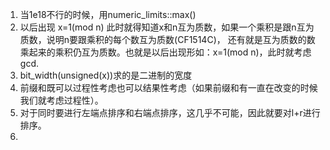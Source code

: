 1. 当1e18不行的时候，用numeric_limits<int>::max()
2. 以后出现 x=1(mod n) 此时就得知道x和n互为质数，如果一个乘积是跟n互为质数，说明n要跟乘积的每个数互为质数(CF1514C)，
还有就是互为质数的数乘起来的乘积仍互为质数。也就是以后出现形如：x=1(mod n)，此时就考虑gcd.
3. bit_width(unsigned(x))求的是二进制的宽度
4. 前缀和既可以过程性考虑也可以结果性考虑（如果前缀和有一直在改变的时候我们就考虑过程性）。
5. 对于同时要进行左端点排序和右端点排序，这几乎不可能，因此就要对l+r进行排序。
6. 